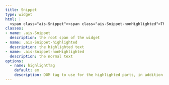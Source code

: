 ```yaml
---
title: Snippet
type: widget
html: |
  <span class="ais-Snippet"><span class="ais-Snippet-nonHighlighted">This is the</span> <em class="ais-Snippet-highlighted">snippet text</em></span>
classes:
- name: .ais-Snippet
  description: the root span of the widget
- name: .ais-Snippet-highlighted
  description: the highlighted text
- name: .ais-Snippet-nonHighlighted
  description: the normal text
options:
  - name: highlightTag
    default: em
    description: DOM tag to use for the highlighted parts, in addition to the classes
---
```

